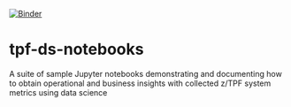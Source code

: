 [![Binder](https://mybinder.org/badge_logo.svg)](https://mybinder.org/v2/gh/IBM/tpf-ds-notebooks/initial-notebook)

# tpf-ds-notebooks
A suite of sample Jupyter notebooks demonstrating and documenting how to obtain operational and business insights with collected z/TPF system metrics using data science
